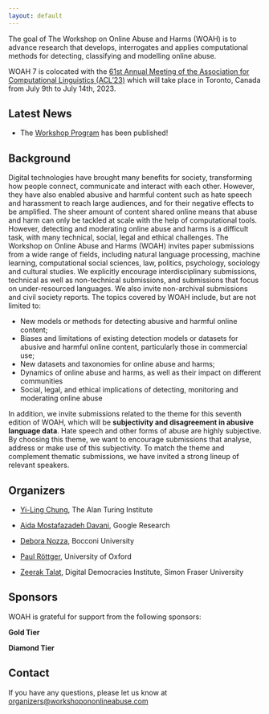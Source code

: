 ```yaml
---
layout: default
---
```


The goal of The Workshop on Online Abuse and Harms (WOAH) is to advance research that develops, interrogates and applies computational methods for detecting, classifying and modelling online abuse.

WOAH 7 is colocated with the [61st Annual Meeting of the Association for Computational Linguistics (ACL’23)](https://2023.aclweb.org/) which will take place in Toronto, Canada from July 9th to July 14th, 2023.

## Latest News
- The [Workshop Program](https://www.workshopononlineabuse.com/programme.html) has been published!

## Background

Digital technologies have brought many benefits for society, transforming how people connect, communicate and interact with each other. However, they have also enabled abusive and harmful content such as hate speech and harassment to reach large audiences, and for their negative effects to be amplified. The sheer amount of content shared online means that abuse and harm can only be tackled at scale with the help of computational tools. However, detecting and moderating online abuse and harms is a difficult task, with many technical, social, legal and ethical challenges.
The Workshop on Online Abuse and Harms (WOAH) invites paper submissions from a wide range of fields, including natural language processing, machine learning, computational social sciences, law, politics, psychology, sociology and cultural studies. We explicitly encourage interdisciplinary submissions, technical as well as non-technical submissions, and submissions that focus on under-resourced languages. We also invite non-archival submissions and civil society reports.
The topics covered by WOAH include, but are not limited to:
- New models or methods for detecting abusive and harmful online content;
- Biases and limitations of existing detection models or datasets for abusive and harmful online content, particularly those in commercial use;
- New datasets and taxonomies for online abuse and harms;
- Dynamics of online abuse and harms, as well as their impact on different communities
- Social, legal, and ethical implications of detecting, monitoring and moderating online abuse

In addition, we invite submissions related to the theme for this seventh edition of WOAH, which will be **subjectivity and disagreement in abusive language data**. Hate speech and other forms of abuse are highly subjective. By choosing this theme, we want to encourage submissions that analyse, address or make use of this subjectivity. To match the theme and complement thematic submissions, we have invited a strong lineup of relevant speakers.



## Organizers

- <p><a href="https://yilingchung.github.io/">Yi-Ling Chung</a>, The Alan Turing Institute</p>
- <p><a href="https://aidamd.github.io/">Aida Mostafazadeh Davani</a>, Google Research</p>
- <p><a href="https://deboranozza.com/">Debora Nozza</a>, Bocconi University</p>
- <p><a href="https://www.oii.ox.ac.uk/people/profiles/paul-rottger/">Paul Röttger</a>, University of Oxford</p>
- <p><a href="https://zeeraktalat.github.io/">Zeerak Talat</a>, Digital Democracies Institute, Simon Fraser University</p>

## Sponsors
WOAH is grateful for support from the following sponsors:

**Gold Tier**

**Diamond Tier**


## Contact
If you have any questions, please let us know at <a href="mailto:organizers@workshopononlineabuse.com">organizers@workshopononlineabuse.com</a>
